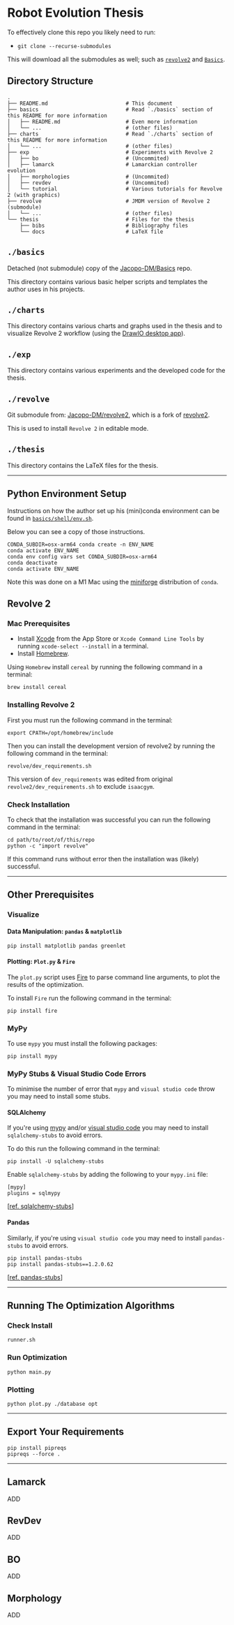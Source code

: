 
# Robot Evolution Thesis

To effectively clone this repo you likely need to run:
 
* `git clone --recurse-submodules`

This will download all the submodules as well; such as [`revolve2`](https://github.com/Jacopo-DM/revolve2) and [`Basics`](https://github.com/Jacopo-DM/Basics/tree/revolve2).


## Directory Structure

```
.
├── README.md                         # This document
├── basics                            # Read `./basics` section of this README for more information
│   ├── README.md                     # Even more information
│   └── ...                           # (other files)
├── charts                            # Read `./charts` section of this README for more information
│   └── ...                           # (other files)
├── exp                               # Experiments with Revolve 2
│   ├── bo                            # (Uncommited)
│   ├── lamarck                       # Lamarckian controller evolution
│   ├── morphologies                  # (Uncommited)
│   ├── revdev                        # (Uncommited)
│   └── tutorial                      # Various tutorials for Revolve 2 (with graphics)
├── revolve                           # JMDM version of Revolve 2 (submodule)
│   └── ...                           # (other files) 
└── thesis                            # Files for the thesis
    ├── bibs                          # Bibliography files
    └── docs                          # LaTeX file
```


## `./basics`

Detached (not submodule) copy of the [Jacopo-DM/Basics](https://github.com/Jacopo-DM/Basics) repo.

This directory contains various basic helper scripts and templates the author uses in his projects.

## `./charts`

This directory contains various charts and graphs used in the thesis and to visualize Revolve 2 workflow (using the [DrawIO desktop app](https://www.diagrams.net/blog/move-diagrams-net)).

## `./exp`

This directory contains various experiments and the developed code for the thesis.

## `./revolve`

Git submodule from: [Jacopo-DM/revolve2](https://github.com/Jacopo-DM/revolve2), which is a fork of [revolve2](https://github.com/ci-group/revolve2).

This is used to install `Revolve 2` in editable mode.

## `./thesis`

This directory contains the LaTeX files for the thesis.

--- 

## Python Environment Setup

Instructions on how the author set up his (mini)conda environment can be found in [`basics/shell/env.sh`](https://github.com/Jacopo-DM/Basics/blob/revolve2/utils/env.sh). 


Below you can see a copy of those instructions.
```
CONDA_SUBDIR=osx-arm64 conda create -n ENV_NAME
conda activate ENV_NAME
conda env config vars set CONDA_SUBDIR=osx-arm64
conda deactivate
conda activate ENV_NAME
```

Note this was done on a M1 Mac using the [miniforge](https://github.com/conda-forge/miniforge) distribution of `conda`.

## Revolve 2

### Mac Prerequisites

* Install [Xcode](https://developer.apple.com/xcode/) from the App Store or `Xcode Command Line Tools` by running `xcode-select --install` in a terminal.
* Install [Homebrew](https://brew.sh/).

Using `Homebrew` install `cereal` by running the following command in a terminal:

```
brew install cereal
```

### Installing Revolve 2

First you must run the following command in the terminal:

```
export CPATH=/opt/homebrew/include
```
  
Then you can install the development version of revolve2 by running the following command in the terminal:

```
revolve/dev_requirements.sh
``` 
  
This version of `dev_requirements` was edited from original `revolve2/dev_requirements.sh` to exclude `isaacgym`. 

### Check Installation 

To check that the installation was successful you can run the following command in the terminal:

```
cd path/to/root/of/this/repo
python -c "import revolve"
```

If this command runs without error then the installation was (likely) successful.

---

## Other Prerequisites

### Visualize


#### Data Manipulation: `pandas` & `matplotlib`

```
pip install matplotlib pandas greenlet
```

#### Plotting: `Plot.py` & `Fire`

The `plot.py` script uses [Fire](https://github.com/google/python-fire) to parse command line arguments, to plot the results of the optimization.

To install `Fire` run the following command in the terminal:

```
pip install fire
```

### MyPy

To use `mypy` you must install the following packages:

```
pip install mypy
```

### MyPy Stubs & Visual Studio Code Errors

To minimise the number of error that `mypy` and `visual studio code` throw you may need to install some stubs.

#### SQLAlchemy

If you're using [mypy](https://mypy-lang.org/) and/or [visual studio code](https://code.visualstudio.com/) you may need to install `sqlalchemy-stubs` to avoid errors.

To do this run the following command in the terminal:

```
pip install -U sqlalchemy-stubs
```

Enable `sqlalchemy-stubs` by adding the following to your `mypy.ini` file:

```
[mypy]
plugins = sqlmypy
```

[[ref. sqlalchemy-stubs](https://github.com/dropbox/sqlalchemy-stubs)]

#### Pandas

Similarly, if you're using `visual studio code` you may need to install `pandas-stubs` to avoid errors.

```
pip install pandas-stubs
pip install pandas-stubs==1.2.0.62 
```

[[ref. pandas-stubs](https://github.com/VirtusLab/pandas-stubs)]

---

## Running The Optimization Algorithms

### Check Install

```
runner.sh
```

### Run Optimization

```
python main.py
```

### Plotting 


```
python plot.py ./database opt
```

---

## Export Your Requirements

```
pip install pipreqs
pipreqs --force .
```

---

## Lamarck 

ADD

## RevDev

ADD

## BO

ADD

## Morphology

ADD
